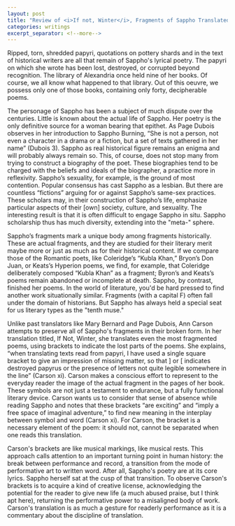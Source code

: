 ```yaml
---
layout: post
title: "Review of <i>If not, Winter</i>, Fragments of Sappho Translated by Anne Carson"
categories: writings
excerpt_separator: <!--more-->
---
```

Ripped, torn, shredded papyri, quotations on pottery shards and in the text of historical writers are all that remain of Sappho's lyrical poetry.
The papyri on which she wrote has been lost, destroyed, or corrupted beyond recognition.
The library of Alexandria once held nine of her books.
Of course, we all know what happened to that library.
Out of this oeuvre, we possess only one of those books, containing only forty, decipherable poems.

The personage of Sappho has been a subject of much dispute over the centuries.
Little is known about the actual life of Sappho.
Her poetry is the only definitive source for a woman bearing that epithet.
As Page Dubois observes in her introduction to Sappho Burning, “She is not a person, not even a character in a drama or a fiction, but a set of texts gathered in her name” (Dubois 3).
Sappho as real historical figure remains an enigma and will probably always remain so.
This, of course, does not stop many from trying to construct a biography of the poet.
These biographies tend to be charged with the beliefs and ideals of the biographer, a practice more in reflexivity.
Sappho’s sexuality, for example, is the ground of most contention.
Popular consensus has cast Sappho as a lesbian.
But there are countless “fictions” arguing for or against Sappho’s same-sex practices.
These scholars may, in their construction of Sappho’s life, emphasize particular aspects of their [own] society, culture, and sexuality.
The interesting result is that it is often difficult to engage Sappho in situ.
Sappho scholarship thus has much diversity, extending into the "meta-" sphere.

Sappho’s fragments mark a unique body among fragments historically.
These are actual fragments, and they are studied for their literary merit maybe more or just as much as for their historical content.
If we compare those of the Romantic poets, like Coleridge’s “Kubla Khan,” Bryon’s Don Juan, or Keats’s Hyperion poems, we find, for example, that Coleridge deliberately composed “Kubla Khan” as a fragment; Byron’s and Keats’s poems remain abandoned or incomplete at death.
Sappho, by contrast, finished her poems.
In the world of literature, you'd be hard pressed to find another work situationally similar.
Fragments (with a capital F) often fall under the domain of historians.
But Sappho has always held a special seat for us literary types as the "tenth muse."

Unlike past translators like Mary Bernard and Page Dubois, Ann Carson attempts to preserve all of Sappho's fragments in their broken form.
In her translation titled, If Not, Winter, she translates even the most fragmented poems, using brackets to indicate the lost parts of the poems.
She explains, “when translating texts read from papyri, I have used a single square bracket to give an impression of missing matter, so that ] or [ indicates destroyed papyrus or the presence of letters not quite legible somewhere in the line” (Carson xi).
Carson makes a conscious effort to represent to the everyday reader the image of the actual fragment in the pages of her book.
These symbols are not just a testament to endurance, but a fully functional literary device.
Carson wants us to consider that sense of absence while reading Sappho and notes that these brackets “are exciting” and “imply a free space of imaginal adventure,” to find new meaning in the interplay between symbol and word (Carson xi).
For Carson, the bracket is a necessary element of the poem: it should not, cannot be separated when one reads this translation.

Carson's brackets are like musical markings, like musical rests.
This approach calls attention to an important turning point in human history: the break between performance and record, a transition from the mode of performative art to written word.
After all, Sappho's poetry are at its core lyrics.
Sappho herself sat at the cusp of that transition.
To observe Carson's brackets is to acquire a kind of creative license, acknowledging the potential for the reader to give new life (a much abused praise, but I think apt here), returning the performative power to a misaligned body of work.
Carson's translation is as much a gesture for readerly performance as it is a commentary about the discipline of translation.
